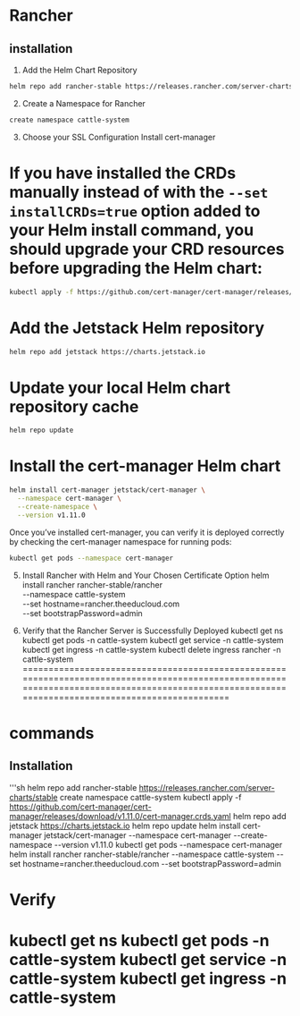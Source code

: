# Rancher
## installation

1. Add the Helm Chart Repository
```sh
helm repo add rancher-stable https://releases.rancher.com/server-charts/stable
```
2. Create a Namespace for Rancher
```sh
create namespace cattle-system
```
3. Choose your SSL Configuration
Install cert-manager
# If you have installed the CRDs manually instead of with the `--set installCRDs=true` option added to your Helm install command, you should upgrade your CRD resources before upgrading the Helm chart:
```sh
kubectl apply -f https://github.com/cert-manager/cert-manager/releases/download/v1.11.0/cert-manager.crds.yaml
```
# Add the Jetstack Helm repository
```sh
helm repo add jetstack https://charts.jetstack.io
```
# Update your local Helm chart repository cache
```sh
helm repo update
```
# Install the cert-manager Helm chart
```sh
helm install cert-manager jetstack/cert-manager \
  --namespace cert-manager \
  --create-namespace \
  --version v1.11.0
  ```
Once you’ve installed cert-manager, you can verify it is deployed correctly by checking the cert-manager namespace for running pods:
```sh
kubectl get pods --namespace cert-manager
```
5. Install Rancher with Helm and Your Chosen Certificate Option
helm install rancher rancher-stable/rancher \
  --namespace cattle-system \
  --set hostname=rancher.theeducloud.com \
  --set bootstrapPassword=admin

6. Verify that the Rancher Server is Successfully Deployed
kubectl get ns
kubectl get pods -n cattle-system
kubectl get service -n cattle-system
kubectl get ingress -n cattle-system
kubectl delete ingress rancher -n cattle-system
=================================================================================================================================================================================================
# commands
## Installation
'''sh
helm repo add rancher-stable https://releases.rancher.com/server-charts/stable
create namespace cattle-system
kubectl apply -f https://github.com/cert-manager/cert-manager/releases/download/v1.11.0/cert-manager.crds.yaml
helm repo add jetstack https://charts.jetstack.io
helm repo update
helm install cert-manager jetstack/cert-manager --namespace cert-manager --create-namespace --version v1.11.0
kubectl get pods --namespace cert-manager
helm install rancher rancher-stable/rancher --namespace cattle-system --set hostname=rancher.theeducloud.com --set bootstrapPassword=admin
# Verify
kubectl get ns
kubectl get pods -n cattle-system
kubectl get service -n cattle-system
kubectl get ingress -n cattle-system
=================================================================================================================================================================================================


